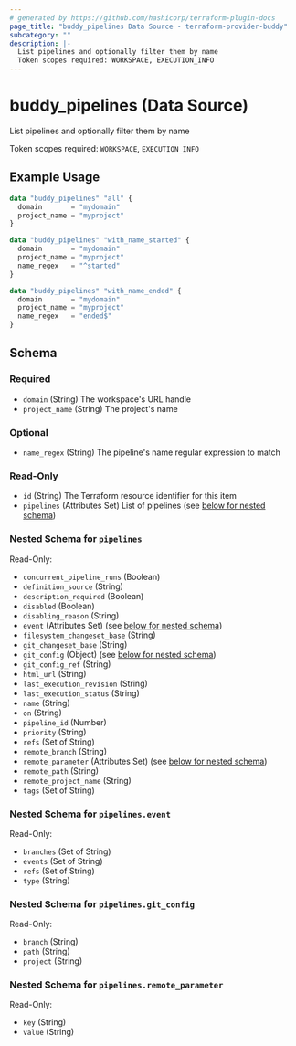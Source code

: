 ```yaml
---
# generated by https://github.com/hashicorp/terraform-plugin-docs
page_title: "buddy_pipelines Data Source - terraform-provider-buddy"
subcategory: ""
description: |-
  List pipelines and optionally filter them by name
  Token scopes required: WORKSPACE, EXECUTION_INFO
---
```


# buddy_pipelines (Data Source)

List pipelines and optionally filter them by name

Token scopes required: `WORKSPACE`, `EXECUTION_INFO`

## Example Usage

```terraform
data "buddy_pipelines" "all" {
  domain       = "mydomain"
  project_name = "myproject"
}

data "buddy_pipelines" "with_name_started" {
  domain       = "mydomain"
  project_name = "myproject"
  name_regex   = "^started"
}

data "buddy_pipelines" "with_name_ended" {
  domain       = "mydomain"
  project_name = "myproject"
  name_regex   = "ended$"
}
```

<!-- schema generated by tfplugindocs -->
## Schema

### Required

- `domain` (String) The workspace's URL handle
- `project_name` (String) The project's name

### Optional

- `name_regex` (String) The pipeline's name regular expression to match

### Read-Only

- `id` (String) The Terraform resource identifier for this item
- `pipelines` (Attributes Set) List of pipelines (see [below for nested schema](#nestedatt--pipelines))

<a id="nestedatt--pipelines"></a>
### Nested Schema for `pipelines`

Read-Only:

- `concurrent_pipeline_runs` (Boolean)
- `definition_source` (String)
- `description_required` (Boolean)
- `disabled` (Boolean)
- `disabling_reason` (String)
- `event` (Attributes Set) (see [below for nested schema](#nestedatt--pipelines--event))
- `filesystem_changeset_base` (String)
- `git_changeset_base` (String)
- `git_config` (Object) (see [below for nested schema](#nestedatt--pipelines--git_config))
- `git_config_ref` (String)
- `html_url` (String)
- `last_execution_revision` (String)
- `last_execution_status` (String)
- `name` (String)
- `on` (String)
- `pipeline_id` (Number)
- `priority` (String)
- `refs` (Set of String)
- `remote_branch` (String)
- `remote_parameter` (Attributes Set) (see [below for nested schema](#nestedatt--pipelines--remote_parameter))
- `remote_path` (String)
- `remote_project_name` (String)
- `tags` (Set of String)

<a id="nestedatt--pipelines--event"></a>
### Nested Schema for `pipelines.event`

Read-Only:

- `branches` (Set of String)
- `events` (Set of String)
- `refs` (Set of String)
- `type` (String)


<a id="nestedatt--pipelines--git_config"></a>
### Nested Schema for `pipelines.git_config`

Read-Only:

- `branch` (String)
- `path` (String)
- `project` (String)


<a id="nestedatt--pipelines--remote_parameter"></a>
### Nested Schema for `pipelines.remote_parameter`

Read-Only:

- `key` (String)
- `value` (String)
